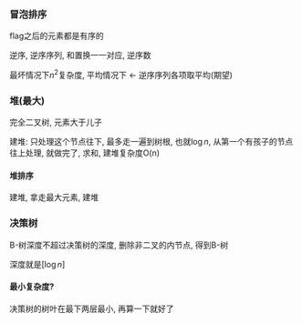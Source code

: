 ### 冒泡排序

flag之后的元素都是有序的

逆序, 逆序序列, 和置换一一对应, 逆序数

最坏情况下$n^2$复杂度, 平均情况下 <- 逆序序列各项取平均(期望)

### 堆(最大)

完全二叉树, 元素大于儿子

建堆: 只处理这个节点往下, 最多走一遍到树根, 也就$\log n$, 从第一个有孩子的节点往上处理, 就做完了, 求和, 建堆复杂度O(n)

#### 堆排序

建堆, 拿走最大元素, 建堆

### 决策树

B-树深度不超过决策树的深度, 删除非二叉的内节点, 得到B-树

深度就是[$\log n$]

#### 最小复杂度?

决策树的树叶在最下两层最小, 再算一下就好了
